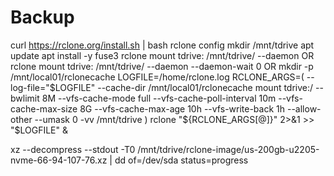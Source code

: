 # Backup
curl https://rclone.org/install.sh | bash
rclone config
mkdir /mnt/tdrive
apt update
apt install -y fuse3
rclone mount tdrive: /mnt/tdrive/ --daemon
OR
rclone mount tdrive: /mnt/tdrive/ --daemon --daemon-wait 0
OR
mkdir -p /mnt/local01/rclonecache
LOGFILE=/home/rclone.log
RCLONE_ARGS=(
	--log-file="$LOGFILE"
	--cache-dir /mnt/local01/rclonecache
	mount
	tdrive:/
	--bwlimit 8M	
	--vfs-cache-mode full
	--vfs-cache-poll-interval 10m
	--vfs-cache-max-size 8G
	--vfs-cache-max-age 10h
	--vfs-write-back 1h
	--allow-other
	--umask 0
	-vv
	/mnt/tdrive
)
rclone "${RCLONE_ARGS[@]}" 2>&1 >> "$LOGFILE" &


xz --decompress --stdout -T0 /mnt/tdrive/rclone-image/us-200gb-u2205-nvme-66-94-107-76.xz | dd of=/dev/sda status=progress